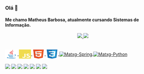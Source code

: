 ### Olá 👋

<!--
**matxg/matxg** is a ✨ _special_ ✨ repository because its `README.md` (this file) appears on your GitHub profile.

Here are some ideas to get you started:

- 🔭 I’m currently working on ...
- 🌱 I’m currently learning ...
- 👯 I’m looking to collaborate on ...
- 🤔 I’m looking for help with ...
- 💬 Ask me about ...
- 📫 How to reach me: ...
- 😄 Pronouns: ...
- ⚡ Fun fact: ...
-->

<h4>Me chamo Matheus Barbosa, atualmente cursando Sistemas de Informação.</h4>

<div align="center">
  <a href="https://github.com/souzera">
  <img height="150em" src="https://github-readme-stats.vercel.app/api?username=souzera&theme=midnight-purple&show_icons=true"/>
  <img height="150em" src="https://github-readme-stats.vercel.app/api/top-langs/?username=souzera&layout=compact&langs_count=7&theme=aura&title_color=ffbb0b&card_width=220"/>
</div>
  
  <br>
  
<div style="display: inline_block"><br>
  
  <img align="center" alt="Matxg-Java" height="30" width="40" src="https://raw.githubusercontent.com/devicons/devicon/master/icons/java/java-original.svg">
  <img align="center" alt="Matxg-Js" height="30" width="40" src="https://raw.githubusercontent.com/devicons/devicon/master/icons/javascript/javascript-plain.svg">
  <img align="center" alt="Matxg-HTML" height="30" width="40" src="https://raw.githubusercontent.com/devicons/devicon/master/icons/html5/html5-original.svg">
  <img align="center" alt="Matxg-CSS" height="30" width="40" src="https://raw.githubusercontent.com/devicons/devicon/master/icons/css3/css3-original.svg">
  <img align="center" alt="Matxg-Spring" height="30" width="40" src="https://cdn.jsdelivr.net/gh/devicons/devicon/icons/spring/spring-original.svg" />
  <img align="center" alt="Matxg-Python" height="30" width="40" src="https://cdn.jsdelivr.net/gh/devicons/devicon/icons/python/python-original.svg"/>
</div>
  
  <br>
  
 <div> 
  <a href="https://www.instagram.com/matheuscreate" target="_blank"><img src="https://img.shields.io/badge/-Instagram-%23E4405F?style=for-the-badge&logo=instagram&logoColor=white" target="_blank"></a>
 	<a href="https://www.twitch.tv/mathuiuz" target="_blank"><img src="https://img.shields.io/badge/Twitch-9146FF?style=for-the-badge&logo=twitch&logoColor=white" target="_blank"></a>
 <a href="https://discord.com/invite/rHQjKjQ" target="_blank"><img src="https://img.shields.io/badge/Discord-7289DA?style=for-the-badge&logo=discord&logoColor=white" target="_blank"></a> 
  <a href = "mailto:ps.matheusb@gmail.com"><img src="https://img.shields.io/badge/-Gmail-%23333?style=for-the-badge&logo=gmail&logoColor=white" target="_blank"></a>
  <a href="https://www.linkedin.com/in/matheus-bsouza" target="_blank"><img src="https://img.shields.io/badge/-LinkedIn-%230077B5?style=for-the-badge&logo=linkedin&logoColor=white" target="_blank"></a> 
   <a href="https://www.behance.net/matheusBS" target="_blank"><img src="	https://aleen42.github.io/badges/src/behance.svg" target="_blank"></a>
   <a href="https://steamcommunity.com/id/oleitin/" target="_blank"><img src="https://img.shields.io/badge/Steam-000000?style=for-the-badge&logo=steam&logoColor=white" target="_blank"></a>
</div>
